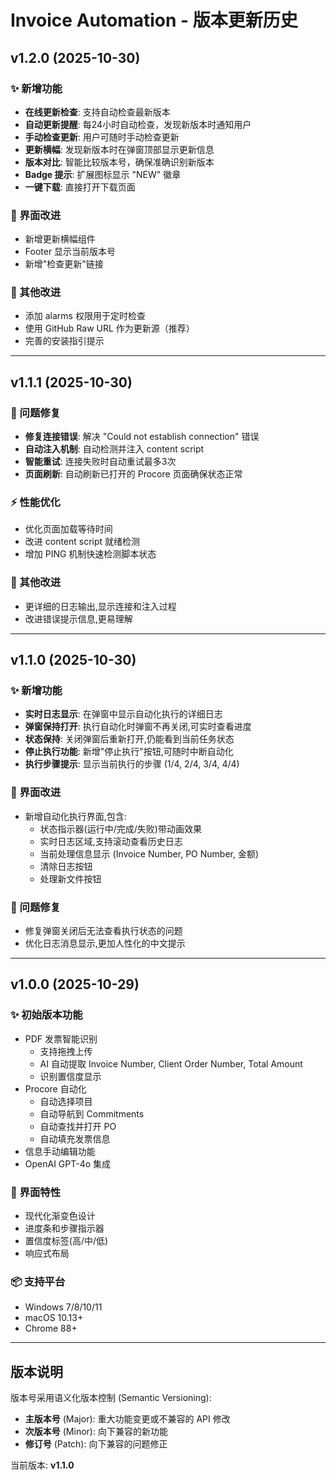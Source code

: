 # Invoice Automation - 版本更新历史

## v1.2.0 (2025-10-30)

### ✨ 新增功能
- **在线更新检查**: 支持自动检查最新版本
- **自动更新提醒**: 每24小时自动检查，发现新版本时通知用户
- **手动检查更新**: 用户可随时手动检查更新
- **更新横幅**: 发现新版本时在弹窗顶部显示更新信息
- **版本对比**: 智能比较版本号，确保准确识别新版本
- **Badge 提示**: 扩展图标显示 "NEW" 徽章
- **一键下载**: 直接打开下载页面

### 🎨 界面改进
- 新增更新横幅组件
- Footer 显示当前版本号
- 新增"检查更新"链接

### 📝 其他改进
- 添加 alarms 权限用于定时检查
- 使用 GitHub Raw URL 作为更新源（推荐）
- 完善的安装指引提示

---

## v1.1.1 (2025-10-30)

### 🐛 问题修复
- **修复连接错误**: 解决 "Could not establish connection" 错误
- **自动注入机制**: 自动检测并注入 content script
- **智能重试**: 连接失败时自动重试最多3次
- **页面刷新**: 自动刷新已打开的 Procore 页面确保状态正常

### ⚡ 性能优化
- 优化页面加载等待时间
- 改进 content script 就绪检测
- 增加 PING 机制快速检测脚本状态

### 📝 其他改进
- 更详细的日志输出,显示连接和注入过程
- 改进错误提示信息,更易理解

---

## v1.1.0 (2025-10-30)

### ✨ 新增功能
- **实时日志显示**: 在弹窗中显示自动化执行的详细日志
- **弹窗保持打开**: 执行自动化时弹窗不再关闭,可实时查看进度
- **状态保持**: 关闭弹窗后重新打开,仍能看到当前任务状态
- **停止执行功能**: 新增"停止执行"按钮,可随时中断自动化
- **执行步骤提示**: 显示当前执行的步骤 (1/4, 2/4, 3/4, 4/4)

### 🎨 界面改进
- 新增自动化执行界面,包含:
  - 状态指示器(运行中/完成/失败)带动画效果
  - 实时日志区域,支持滚动查看历史日志
  - 当前处理信息显示 (Invoice Number, PO Number, 金额)
  - 清除日志按钮
  - 处理新文件按钮

### 🐛 问题修复
- 修复弹窗关闭后无法查看执行状态的问题
- 优化日志消息显示,更加人性化的中文提示

---

## v1.0.0 (2025-10-29)

### ✨ 初始版本功能
- PDF 发票智能识别
  - 支持拖拽上传
  - AI 自动提取 Invoice Number, Client Order Number, Total Amount
  - 识别置信度显示
- Procore 自动化
  - 自动选择项目
  - 自动导航到 Commitments
  - 自动查找并打开 PO
  - 自动填充发票信息
- 信息手动编辑功能
- OpenAI GPT-4o 集成

### 🎨 界面特性
- 现代化渐变色设计
- 进度条和步骤指示器
- 置信度标签(高/中/低)
- 响应式布局

### 📦 支持平台
- Windows 7/8/10/11
- macOS 10.13+
- Chrome 88+

---

## 版本说明

版本号采用语义化版本控制 (Semantic Versioning):
- **主版本号** (Major): 重大功能变更或不兼容的 API 修改
- **次版本号** (Minor): 向下兼容的新功能
- **修订号** (Patch): 向下兼容的问题修正

当前版本: **v1.1.0**
